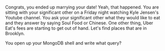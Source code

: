 Congrats, you ended up marrying your date! Yeah, that happened.
You are sitting with your significant other on a Friday night watching
Kyle Jensen's Youtube channel. You ask your significant other what they
would like to eat and they answer by saying Soul Food or Chinese.
One other thing, Uber Eat's fees are starting to get out of hand. Let's
find places that are in Brooklyn.

You open up your MongoDB shell and write what query?